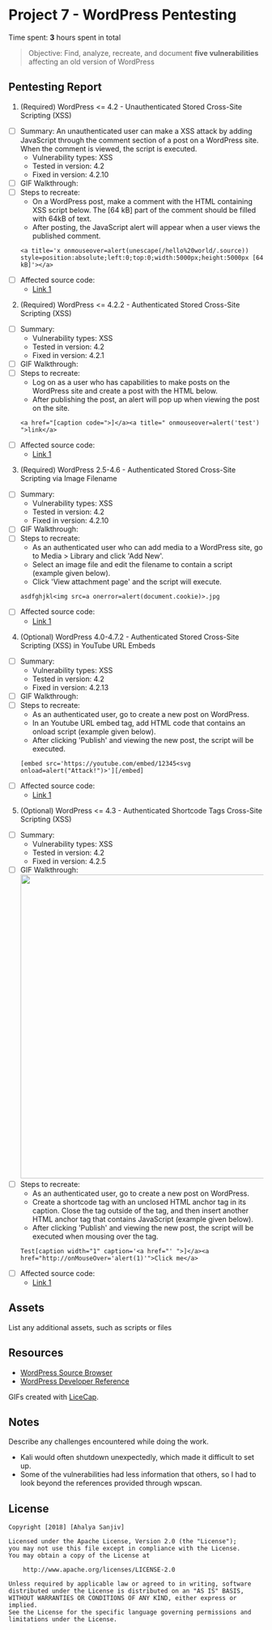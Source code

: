 # Project 7 - WordPress Pentesting

Time spent: **3** hours spent in total

> Objective: Find, analyze, recreate, and document **five vulnerabilities** affecting an old version of WordPress

## Pentesting Report

1. (Required) WordPress <= 4.2 - Unauthenticated Stored Cross-Site Scripting (XSS)
  - [ ] Summary: An unauthenticated user can make a XSS attack by adding JavaScript through the comment section of a post on a WordPress site. When the comment is viewed, the script is executed.
    - Vulnerability types: XSS
    - Tested in version: 4.2
    - Fixed in version: 4.2.10
  - [ ] GIF Walkthrough:
  - [ ] Steps to recreate:
    - On a WordPress post, make a comment with the HTML containing XSS script below. The [64 kB] part of the comment should be filled with 64kB of text.
    - After posting, the JavaScript alert will appear when a user views the published comment.
    ```
    <a title='x onmouseover=alert(unescape(/hello%20world/.source)) style=position:absolute;left:0;top:0;width:5000px;height:5000px [64 kB]'></a>
    ```
  - [ ] Affected source code:
    - [Link 1](https://core.trac.wordpress.org/browser/tags/version/src/source_file.php)
2. (Required) WordPress <= 4.2.2 - Authenticated Stored Cross-Site Scripting (XSS)
  - [ ] Summary:
    - Vulnerability types: XSS
    - Tested in version: 4.2
    - Fixed in version: 4.2.1
  - [ ] GIF Walkthrough:
  - [ ] Steps to recreate:
    - Log on as a user who has capabilities to make posts on the WordPress site and create a post with the HTML below.
    - After publishing the post, an alert will pop up when viewing the post on the site.
    ```
    <a href="[caption code=">]</a><a title=" onmouseover=alert('test') ">link</a>
    ```
  - [ ] Affected source code:
    - [Link 1](https://core.trac.wordpress.org/browser/tags/version/src/source_file.php)
3. (Required) WordPress 2.5-4.6 - Authenticated Stored Cross-Site Scripting via Image Filename
  - [ ] Summary:
    - Vulnerability types: XSS
    - Tested in version: 4.2
    - Fixed in version: 4.2.10
  - [ ] GIF Walkthrough:
  - [ ] Steps to recreate:
    - As an authenticated user who can add media to a WordPress site, go to Media > Library and click 'Add New'.
    - Select an image file and edit the filename to contain a script (example given below).
    - Click 'View attachment page' and the script will execute.
    ```
    asdfghjkl<img src=a onerror=alert(document.cookie)>.jpg
    ```
  - [ ] Affected source code:
    - [Link 1](https://core.trac.wordpress.org/browser/tags/version/src/source_file.php)
4. (Optional) WordPress  4.0-4.7.2 - Authenticated Stored Cross-Site Scripting (XSS) in YouTube URL Embeds
  - [ ] Summary:
    - Vulnerability types: XSS
    - Tested in version: 4.2
    - Fixed in version: 4.2.13
  - [ ] GIF Walkthrough: 
  - [ ] Steps to recreate:
    - As an authenticated user, go to create a new post on WordPress.
    - In an Youtube URL embed tag, add HTML code that contains an onload script (example given below).
    - After clicking 'Publish' and viewing the new post, the script will be executed.
    ```
    [embed src='https://youtube.com/embed/12345<svg onload=alert("Attack!")>'][/embed]
    ```
  - [ ] Affected source code:
    - [Link 1](https://core.trac.wordpress.org/browser/tags/version/src/source_file.php)
5. (Optional) WordPress <= 4.3 - Authenticated Shortcode Tags Cross-Site Scripting (XSS)
  - [ ] Summary:
    - Vulnerability types: XSS
    - Tested in version: 4.2
    - Fixed in version: 4.2.5
  - [ ] GIF Walkthrough: <img src=".gif" width="600">
  - [ ] Steps to recreate:
    - As an authenticated user, go to create a new post on WordPress.
    - Create a shortcode tag with an unclosed HTML anchor tag in its caption. Close the tag outside of the tag, and then insert another HTML anchor tag that contains JavaScript (example given below).
    - After clicking 'Publish' and viewing the new post, the script will be executed when mousing over the tag.
    ```
    Test[caption width="1" caption='<a href="' ">]</a><a href="http://onMouseOver='alert(1)'">Click me</a>
    ```
  - [ ] Affected source code:
    - [Link 1](https://core.trac.wordpress.org/browser/tags/version/src/source_file.php)

## Assets

List any additional assets, such as scripts or files

## Resources

- [WordPress Source Browser](https://core.trac.wordpress.org/browser/)
- [WordPress Developer Reference](https://developer.wordpress.org/reference/)

GIFs created with [LiceCap](http://www.cockos.com/licecap/).

## Notes

Describe any challenges encountered while doing the work.

- Kali would often shutdown unexpectedly, which made it difficult to set up.
- Some of the vulnerabilities had less information that others, so I had to look beyond the references provided through wpscan.

## License

    Copyright [2018] [Ahalya Sanjiv]

    Licensed under the Apache License, Version 2.0 (the "License");
    you may not use this file except in compliance with the License.
    You may obtain a copy of the License at

        http://www.apache.org/licenses/LICENSE-2.0

    Unless required by applicable law or agreed to in writing, software
    distributed under the License is distributed on an "AS IS" BASIS,
    WITHOUT WARRANTIES OR CONDITIONS OF ANY KIND, either express or implied.
    See the License for the specific language governing permissions and
    limitations under the License.
